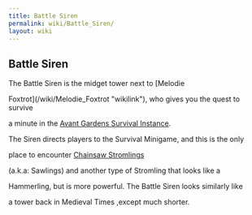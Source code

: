 ```yaml
---
title: Battle Siren
permalink: wiki/Battle_Siren/
layout: wiki
---
```


## Battle Siren

The Battle Siren is the midget tower next to [Melodie
Foxtrot](/wiki/Melodie_Foxtrot "wikilink"), who gives you the quest to survive
a minute in the [Avant Gardens Survival Instance](/wiki/Survival "wikilink").
The Siren directs players to the Survival Minigame, and this is the only
place to encounter [Chainsaw Stromlings](/wiki/Chainsaw_Stromling "wikilink")
(a.k.a: Sawlings) and another type of Stromling that looks like a
Hammerling, but is more powerful. The Battle Siren looks similarly like
a tower back in Medieval Times ,except much shorter.
